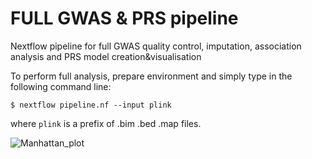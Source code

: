 # FULL GWAS & PRS pipeline
Nextflow pipeline for full GWAS quality control, imputation, association analysis and PRS model creation&amp;visualisation

To perform full analysis, prepare environment and simply type in the following command line:

```$ nextflow pipeline.nf --input plink```

where ```plink``` is a prefix of .bim .bed .map files.



![Manhattan_plot](https://github.com/raimondsre/GWAS-PRS-Piepeline/blob/master/github_example.png?raw=true)

